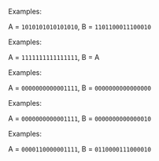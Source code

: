 

Examples: 

A = `1010101010101010`, B = `1101100011100010`

Examples:

A = `1111111111111111`, B = A

Examples:

A = `0000000000001111`, B = `0000000000000000`


Examples: 

A = `0000000000001111`, B = `0000000000000010`

Examples: 

A = `0000110000001111`, B = `0110000111000010`